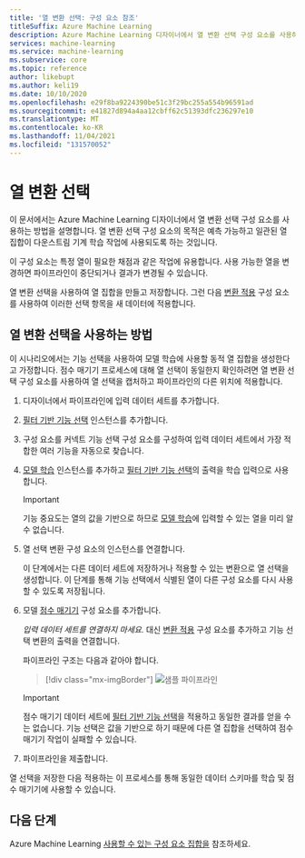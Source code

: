 ```yaml
---
title: '열 변환 선택: 구성 요소 참조'
titleSuffix: Azure Machine Learning
description: Azure Machine Learning 디자이너에서 열 변환 선택 구성 요소를 사용하여 선택 변환을 수행하는 방법을 알아봅니다.
services: machine-learning
ms.service: machine-learning
ms.subservice: core
ms.topic: reference
author: likebupt
ms.author: keli19
ms.date: 10/10/2020
ms.openlocfilehash: e29f8ba9224390be51c3f29bc255a554b96591ad
ms.sourcegitcommit: e41827d894a4aa12cbff62c51393dfc236297e10
ms.translationtype: MT
ms.contentlocale: ko-KR
ms.lasthandoff: 11/04/2021
ms.locfileid: "131570052"
---
```

# <a name="select-columns-transform"></a>열 변환 선택

이 문서에서는 Azure Machine Learning 디자이너에서 열 변환 선택 구성 요소를 사용하는 방법을 설명합니다. 열 변환 선택 구성 요소의 목적은 예측 가능하고 일관된 열 집합이 다운스트림 기계 학습 작업에 사용되도록 하는 것입니다.

이 구성 요소는 특정 열이 필요한 채점과 같은 작업에 유용합니다. 사용 가능한 열을 변경하면 파이프라인이 중단되거나 결과가 변경될 수 있습니다.

열 변환 선택을 사용하여 열 집합을 만들고 저장합니다. 그런 다음 [변환 적용](apply-transformation.md) 구성 요소를 사용하여 이러한 선택 항목을 새 데이터에 적용합니다.

## <a name="how-to-use-select-columns-transform"></a>열 변환 선택을 사용하는 방법

이 시나리오에서는 기능 선택을 사용하여 모델 학습에 사용할 동적 열 집합을 생성한다고 가정합니다. 점수 매기기 프로세스에 대해 열 선택이 동일한지 확인하려면 열 변환 선택 구성 요소를 사용하여 열 선택을 캡처하고 파이프라인의 다른 위치에 적용합니다.

1. 디자이너에서 파이프라인에 입력 데이터 세트를 추가합니다.

2. [필터 기반 기능 선택](filter-based-feature-selection.md) 인스턴스를 추가합니다.

3. 구성 요소를 커넥트 기능 선택 구성 요소를 구성하여 입력 데이터 세트에서 가장 적합한 여러 기능을 자동으로 찾습니다.

4. [모델 학습](train-model.md) 인스턴스를 추가하고 [필터 기반 기능 선택](filter-based-feature-selection.md)의 출력을 학습 입력으로 사용합니다.

    > [!IMPORTANT]
    > 기능 중요도는 열의 값을 기반으로 하므로 [모델 학습](train-model.md)에 입력할 수 있는 열을 미리 알 수 없습니다.  
5. 열 선택 변환 구성 요소의 인스턴스를 연결합니다. 

    이 단계에서는 다른 데이터 세트에 저장하거나 적용할 수 있는 변환으로 열 선택을 생성합니다. 이 단계를 통해 기능 선택에서 식별된 열이 다른 구성 요소를 다시 사용할 수 있도록 저장됩니다.

6. 모델 [점수 매기기](score-model.md) 구성 요소를 추가합니다. 

   *입력 데이터 세트를 연결하지 마세요.* 대신 [변환 적용](apply-transformation.md) 구성 요소를 추가하고 기능 선택 변환의 출력을 연결합니다.

   파이프라인 구조는 다음과 같아야 합니다.

   > [!div class="mx-imgBorder"]
   > ![샘플 파이프라인](media/module/filter-based-feature-selection-score.png)

   > [!IMPORTANT]
   > 점수 매기기 데이터 세트에 [필터 기반 기능 선택](filter-based-feature-selection.md)을 적용하고 동일한 결과를 얻을 수는 없습니다. 기능 선택은 값을 기반으로 하기 때문에 다른 열 집합을 선택하여 점수 매기기 작업이 실패할 수 있습니다.
    
7. 파이프라인을 제출합니다.

열 선택을 저장한 다음 적용하는 이 프로세스를 통해 동일한 데이터 스키마를 학습 및 점수 매기기에 사용할 수 있습니다.


## <a name="next-steps"></a>다음 단계

Azure Machine Learning [사용할 수 있는 구성 요소 집합을](component-reference.md) 참조하세요. 
